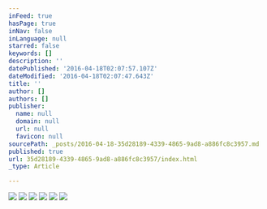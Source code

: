 ```yaml
---
inFeed: true
hasPage: true
inNav: false
inLanguage: null
starred: false
keywords: []
description: ''
datePublished: '2016-04-18T02:07:57.107Z'
dateModified: '2016-04-18T02:07:47.643Z'
title: ''
author: []
authors: []
publisher:
  name: null
  domain: null
  url: null
  favicon: null
sourcePath: _posts/2016-04-18-35d28189-4339-4865-9ad8-a886fc8c3957.md
published: true
url: 35d28189-4339-4865-9ad8-a886fc8c3957/index.html
_type: Article

---
```

![](https://the-grid-user-content.s3-us-west-2.amazonaws.com/d2e6087c-0cdc-4307-b538-1613b8e916a9.jpg)
![](https://the-grid-user-content.s3-us-west-2.amazonaws.com/a832e094-a6c1-4fd3-9b39-369d1868bdae.jpg)
![](https://the-grid-user-content.s3-us-west-2.amazonaws.com/2b7e0b2f-b6f0-4ef8-9863-d49d04052cf6.jpg)
![](https://the-grid-user-content.s3-us-west-2.amazonaws.com/96ecf413-642e-4245-9d65-f8ecd8568c7a.jpg)
![](https://the-grid-user-content.s3-us-west-2.amazonaws.com/0a66240f-a813-455a-ae0e-8a2535786521.jpg)
![](https://the-grid-user-content.s3-us-west-2.amazonaws.com/817290c4-5053-4861-8904-1c788bfc299b.jpg)